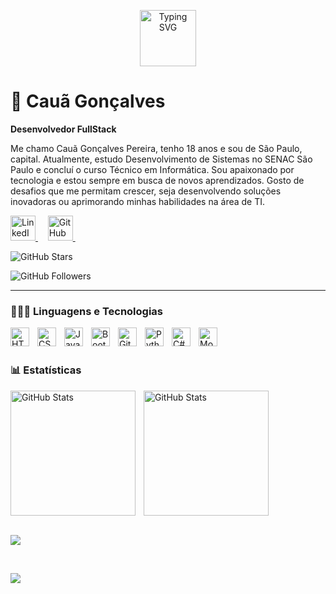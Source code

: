 <p align="center">
  <img 
    src="https://readme-typing-svg.herokuapp.com?font=Fira+Code&size=40&pause=650&color=9A4DFF&width=700&lines=Welcome!;Bem-vindo!" 
    alt="Typing SVG"
    height="90"
  />
</p>

# 🤖 Cauã Gonçalves

**Desenvolvedor FullStack**

Me chamo Cauã Gonçalves Pereira, tenho 18 anos e sou de São Paulo, capital. Atualmente, estudo Desenvolvimento de Sistemas no SENAC São Paulo e concluí o curso Técnico em Informática. Sou apaixonado por tecnologia e estou sempre em busca de novos aprendizados. Gosto de desafios que me permitam crescer, seja desenvolvendo soluções inovadoras ou aprimorando minhas habilidades na área de TI.

<p align="left">
  <a href="https://www.linkedin.com/in/cau%C3%A3-gon%C3%A7alves-pereira/" target="_blank">
    <img 
      alt="LinkedIn" 
      title="LinkedIn" 
      src="https://cdn.jsdelivr.net/gh/devicons/devicon/icons/linkedin/linkedin-original.svg" 
      width="40"
    />
  </a>
  &nbsp;&nbsp;&nbsp; <!-- espaço entre LinkedIn e GitHub -->

 <a href="https://github.com/cauagoncalves-p" target="_blank">
    <img 
      alt="GitHub" 
      title="GitHub" 
      src="https://raw.githubusercontent.com/gauravghongde/social-icons/master/PNG/White/Github_white.png" 
      width="40"
    />
  </a>
  &nbsp;&nbsp;&nbsp; <!-- espaço entre GitHub e estrelas -->

  <img 
    alt="GitHub Stars" 
    title="Estrelas do GitHub" 
    src="https://img.shields.io/github/stars/cauagoncalves-p?style=social"
  />
  &nbsp;

  <img 
    alt="GitHub Followers" 
    title="Seguidores no GitHub" 
    src="https://img.shields.io/github/followers/cauagoncalves-p?style=social"
  />
</p>



--- 

### 👨🏾‍💻 Linguagens e Tecnologias

  <img 
    align="left" 
    alt="HTML"
    title="HTML" 
    width="30px" 
    style="padding-right: 10px;" 
  src="https://cdn.jsdelivr.net/gh/devicons/devicon@latest/icons/html5/html5-original.svg" 
  />
  <img 
    align="left" 
    alt="CSS" 
    title="CSS"
    width="30px" 
    style="padding-right: 10px;" 
    src="https://cdn.jsdelivr.net/gh/devicons/devicon@latest/icons/css3/css3-original.svg" 
/>
<img 
    align="left" 
    alt="JavaScript" 
    title="JavaScript"
    width="30px" 
    style="padding-right: 10px;" 
    src="https://cdn.jsdelivr.net/gh/devicons/devicon@latest/icons/javascript/javascript-original.svg" 
/>
<img 
    align="left" 
    alt="Bootstrap"
    title="Bootstrap" 
    width="30px" 
    style="padding-right: 10px;" 
    src="https://cdn.jsdelivr.net/gh/devicons/devicon@latest/icons/bootstrap/bootstrap-original.svg" 
/>
<img 
    align="left" 
    alt="Git" 
    title="Git"
    width="30px" 
    style="padding-right: 10px;" 
    src="https://cdn.jsdelivr.net/gh/devicons/devicon@latest/icons/git/git-original.svg" 
/>
<img 
    align="left" 
    alt="Python" 
    title="Python"
    width="30px" 
    style="padding-right: 10px;" 
    src="https://cdn.jsdelivr.net/gh/devicons/devicon@latest/icons/python/python-original.svg" 
/>
<img 
    align="left" 
    alt="C#" 
    title="C#"
    width="30px" 
    style="padding-right: 10px;" 
    src="https://cdn.jsdelivr.net/gh/devicons/devicon@latest/icons/csharp/csharp-original.svg"/>
<img 
    align="left" 
    alt="MongoDB" 
    title="MongoDB"
    width="30px" 
    style="padding-right: 10px;" 
    src="https://cdn.jsdelivr.net/gh/devicons/devicon@latest/icons/mariadb/mariadb-original.svg"/>

<br/>
<br/>

### 📊 Estatísticas

<p>
  <img 
    align="left" 
    alt="GitHub Stats" 
    height="200" 
    style="padding-right: 10px;" 
    src="https://github-readme-stats.vercel.app/api?username=cauagoncalves-p&show_icons=true&theme=tokyonight&include_all_commits=true&locale=pt-br" 
  />
<img 
      align="left" 
      alt="GitHub Stats" 
      height="200" 
      src="https://github-readme-stats.vercel.app/api/top-langs/?username=cauagoncalves-p&theme=tokyonight&layout=compact&custom_title=Tecnologias&langs_count=9" 
  /> 
</p>

<br clear="all"/>

<br/>

![](https://github-readme-streak-stats.herokuapp.com/?user=cauagoncalves-p&theme=tokyonight&border=true)

<br/>

[![](https://visitcount.itsvg.in/api?id=cauagoncalves-p&icon=5&color=10)](https://visitcount.itsvg.in)
